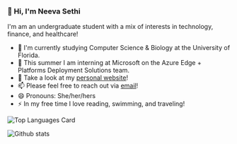 ### 👋 Hi, I'm Neeva Sethi

<!--
**neevasethi/neevasethi** is a ✨ _special_ ✨ repository because its `README.md` (this file) appears on your GitHub profile.

Here are some ideas to get you started:
-->
I'm am an undergraduate student with a mix of interests in technology, finance, and healthcare!
- 📓 I'm currently studying Computer Science & Biology at the University of Florida.
- 🎒 This summer I am interning at Microsoft on the Azure Edge + Platforms Deployment Solutions team. 
- 💬 Take a look at my [personal website](https://neevasethi.github.io/)! 
- 📫 Please feel free to reach out via [email](sethineeva@gmail.com)!
- 😄 Pronouns: She/her/hers
- ⚡ In my free time I love reading, swimming, and traveling!


![Top Languages Card](https://github-readme-stats.vercel.app/api/top-langs/?username=shinokada)

![Github stats](https://github-readme-stats.vercel.app/api?username=yourusername&theme=highcontrast&show_icons=true&count_private=true)
